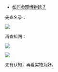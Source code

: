 - [如何参观博物馆？](https://www.zhihu.com/question/19746750/answer/1508283074)  
  

先查名录：

![](https://pic2.zhimg.com/80/v2-ce9a384c5d38a4cf6480c416044ce202_1440w.jpg?source=c8b7c179)

再查知网：

![](https://pic3.zhimg.com/80/v2-6e0e13ffa015f38a86e1c2fac4e49702_1440w.jpg?source=c8b7c179)

![](https://pic2.zhimg.com/80/v2-d7374c061750c863d3f06f43d2f2c795_1440w.jpg?source=c8b7c179)

  

先有认知，再看实物为好。